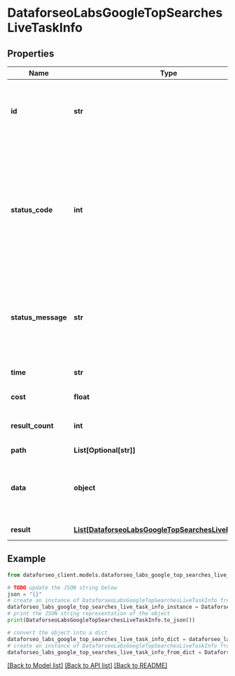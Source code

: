 # DataforseoLabsGoogleTopSearchesLiveTaskInfo


## Properties

Name | Type | Description | Notes
------------ | ------------- | ------------- | -------------
**id** | **str** | task identifier unique task identifier in our system in the UUID format | [optional] 
**status_code** | **int** | status code of the task generated by DataForSEO, can be within the following range: 10000-60000 you can find the full list of the response codes here | [optional] 
**status_message** | **str** | informational message of the task you can find the full list of general informational messages here | [optional] 
**time** | **str** | execution time, seconds | [optional] 
**cost** | **float** | total tasks cost, USD | [optional] 
**result_count** | **int** | number of elements in the result array | [optional] 
**path** | **List[Optional[str]]** | URL path | [optional] 
**data** | **object** | contains the same parameters that you specified in the POST request | [optional] 
**result** | [**List[DataforseoLabsGoogleTopSearchesLiveResultInfo]**](DataforseoLabsGoogleTopSearchesLiveResultInfo.md) | array of results | [optional] 

## Example

```python
from dataforseo_client.models.dataforseo_labs_google_top_searches_live_task_info import DataforseoLabsGoogleTopSearchesLiveTaskInfo

# TODO update the JSON string below
json = "{}"
# create an instance of DataforseoLabsGoogleTopSearchesLiveTaskInfo from a JSON string
dataforseo_labs_google_top_searches_live_task_info_instance = DataforseoLabsGoogleTopSearchesLiveTaskInfo.from_json(json)
# print the JSON string representation of the object
print(DataforseoLabsGoogleTopSearchesLiveTaskInfo.to_json())

# convert the object into a dict
dataforseo_labs_google_top_searches_live_task_info_dict = dataforseo_labs_google_top_searches_live_task_info_instance.to_dict()
# create an instance of DataforseoLabsGoogleTopSearchesLiveTaskInfo from a dict
dataforseo_labs_google_top_searches_live_task_info_from_dict = DataforseoLabsGoogleTopSearchesLiveTaskInfo.from_dict(dataforseo_labs_google_top_searches_live_task_info_dict)
```
[[Back to Model list]](../README.md#documentation-for-models) [[Back to API list]](../README.md#documentation-for-api-endpoints) [[Back to README]](../README.md)


